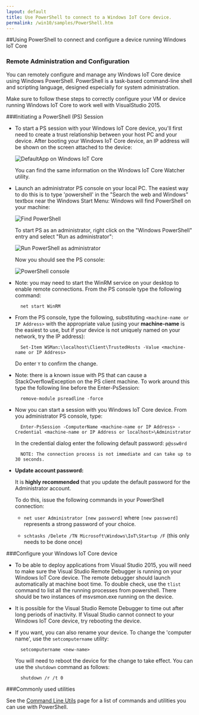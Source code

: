 ```yaml
---
layout: default
title: Use PowerShell to connect to a Windows IoT Core device.
permalink: /win10/samples/PowerShell.htm
---
```


##Using PowerShell to connect and configure a device running Windows IoT Core

### Remote Administration and Configuration
You can remotely configure and manage any Windows IoT Core device using Windows PowerShell. PowerShell is a task-based command-line shell and scripting language, designed especially for system administration.

Make sure to follow these steps to correctly configure your VM or device running Windows IoT Core to work well with VisualStudio 2015.

###Initiating a PowerShell (PS) Session
* To start a PS session with your Windows IoT Core device, you'll first need to create a trust relationship between your host PC and your device. After booting your Windows IoT Core device, an IP address will be shown on the screen attached to the device:

    ![DefaultApp on Windows IoT Core]({{site.baseurl}}/images/DefaultApp.png)

    You can find the same information on the Windows IoT Core Watcher utility.

* Launch an administrator PS console on your local PC. The easiest way to do this is to type 'powershell' in the "Search the web and Windows" textbox near the Windows Start Menu: Windows will find PowerShell on your machine:

    ![Find PowerShell]({{site.baseurl}}/images/powershell/start-ps.png)

    To start PS as an administrator, right click on the "Windows PowerShell" entry and select "Run as administrator":

    ![Run PowerShell as administrator]({{site.baseurl}}/images/powershell/start-ps2.png)

    Now you should see the PS console:

    ![PowerShell console]({{site.baseurl}}/images/powershell/ps.PNG)

* Note: you may need to start the WinRM service on your desktop to enable remote connections. From the PS console type the following command:

        net start WinRM

* From the PS console, type the following, substituting `<machine-name or IP Address>` with the appropriate value (using your **machine-name** is the easiest to use, but if your device is not uniquely named on your network, try the IP address):

        Set-Item WSMan:\localhost\Client\TrustedHosts -Value <machine-name or IP Address>

    Do enter `Y` to confirm the change.

* Note: there is a known issue with PS that can cause a StackOverflowException on the PS client machine.  To work around this type the following line before the Enter-PsSession:

        remove-module psreadline -force

* Now you can start a session with you Windows IoT Core device. From you administrator PS console, type:

        Enter-PsSession -ComputerName <machine-name or IP Address> -Credential <machine-name or IP Address or localhost>\Administrator

    In the credential dialog enter the following default password: `p@ssw0rd`

        NOTE: The connection process is not immediate and can take up to 30 seconds.

* **Update account password:**

	It is **highly recommended** that you update the default password for the Administrator account.

    To do this, issue the following commands in your PowerShell connection:

    * `net user Administrator [new password]` where `[new password]` represents a strong password of your choice.  

    * `schtasks /Delete /TN Microsoft\Windows\IoT\Startup /F` (this only needs to be done once)


###Configure your Windows IoT Core device

* To be able to deploy applications from Visual Studio 2015, you will need to make sure the Visual Studio Remote Debugger is running on your Windows IoT Core device. The remote debugger should launch automatically at machine boot time. To double check, use the `tlist` command to list all the running processes from powershell. There should be two instances of msvsmon.exe running on the device.

* It is possible for the Visual Studio Remote Debugger to time out after long periods of inactivity.  If Visual Studio cannot connect to your Windows IoT Core device, try rebooting the device.

* If you want, you can also rename your device. To change the 'computer name', use the `setcomputername` utility:

        setcomputername <new-name>

    You will need to reboot the device for the change to take effect. You can use the `shutdown` command as follows:

        shutdown /r /t 0

###Commonly used utilities

See the [Command Line Utils]({{site.baseurl}}/win10/tools/CommandLineUtils.htm) page for a list of commands and utilities you can use with PowerShell.
